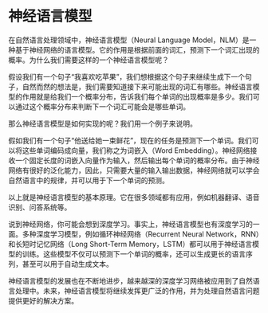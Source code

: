 # 神经语言模型
在自然语言处理领域中，神经语言模型（Neural Language Model，NLM）是一种基于神经网络的语言模型。它的作用是根据前面的词汇，预测下一个词汇出现的概率。为什么我们需要这样的一个神经语言模型呢？

假设我们有一个句子“我喜欢吃苹果”，我们想根据这个句子来继续生成下一个句子，自然而然的想法是，我们需要知道接下来可能出现的词汇有哪些。神经语言模型的作用就是给我们一个概率分布，告诉我们每个单词的出现概率是多少。我们可以通过这个概率分布来判断下一个词汇可能会是哪些单词。

那么神经语言模型是如何实现的呢？我们用一个例子来说明。

假如我们有一个句子“他送给她一束鲜花”，现在的任务是预测下一个单词。我们可以将这些单词编码成向量，我们称之为词嵌入（Word Embedding）。神经网络接收一个固定长度的词嵌入向量作为输入，然后输出每个单词的概率分布。由于神经网络有很好的泛化能力，因此，只需要大量的输入输出数据，神经网络就可以学会自然语言中的规律，并可以用于下一个单词的预测。

以上就是神经语言模型的基本原理。它在很多领域都有应用，例如机器翻译、语音识别、问答系统等。

说到神经网络，你可能会想到深度学习。事实上，神经语言模型也有深度学习的一面。多种深度学习模型，例如循环神经网络（Recurrent Neural Network，RNN）和长短时记忆网络（Long Short-Term Memory，LSTM）都可以用于神经语言模型的训练。这些模型不仅可以预测下一个单词的概率，还可以生成更长的语言序列，甚至可以用于自动生成文本。

神经语言模型的发展也在不断地进步，越来越深的深度学习网络被应用到了自然语言处理中。未来，神经语言模型将继续发挥更广泛的作用，并为处理自然语言问题提供更好的解决方案。